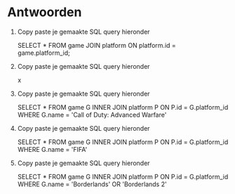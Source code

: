 # Antwoorden

1. Copy paste je gemaakte SQL query hieronder

   SELECT * FROM game JOIN platform ON platform.id = game.platform_id;

2. Copy paste je gemaakte SQL query hieronder

   x
3. Copy paste je gemaakte SQL query hieronder


    SELECT * FROM game G
    INNER JOIN platform P
    ON P.id = G.platform_id
    WHERE G.name = 'Call of Duty: Advanced Warfare'

4. Copy paste je gemaakte SQL query hieronder

     SELECT * FROM game G INNER JOIN platform P ON P.id = G.platform_id WHERE G.name = 'FIFA'

5. Copy paste je gemaakte SQL query hieronder

    SELECT * FROM game G INNER JOIN platform P ON P.id = G.platform_id WHERE G.name = 'Borderlands' OR 'Borderlands 2'
